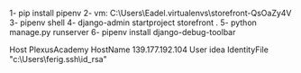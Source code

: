 1- pip install pipenv
2- vm: C:\Users\Eadel\.virtualenvs\storefront-QsOaZy4V
3- pipenv shell
4- django-admin startproject storefront .
5- python manage.py runserver 
6- pipenv install django-debug-toolbar




Host PlexusAcademy
HostName 139.177.192.104
User idea
IdentityFile "c:\Users\ferig\.ssh\id_rsa"